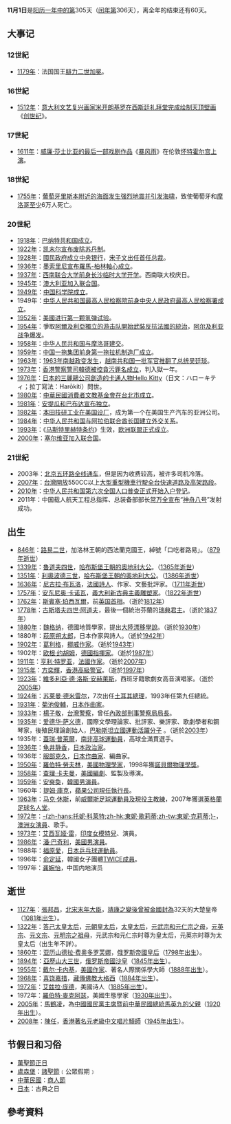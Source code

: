 **11月1日**是[阳历一年中的第](../Page/阳历.md "wikilink")305天（[闰年第](../Page/闰年.md "wikilink")306天），离全年的结束还有60天。

## 大事记

### 12世紀

  - [1179年](https://zh.wikipedia.org/wiki/1179年 "wikilink")：法国国王[腓力二世加冕](../Page/腓力二世_\(法兰西\).md "wikilink")。

### 16世紀

  - [1512年](https://zh.wikipedia.org/wiki/1512年 "wikilink")：[意大利文艺复兴画家](https://zh.wikipedia.org/wiki/意大利文艺复兴 "wikilink")[米开朗基罗在](../Page/米开朗基罗.md "wikilink")[西斯廷礼拜堂完成绘制天顶](https://zh.wikipedia.org/wiki/西斯廷礼拜堂 "wikilink")[壁画](https://zh.wikipedia.org/wiki/壁画 "wikilink")《[创世纪](../Page/创世纪_\(壁画\).md "wikilink")》。

### 17世紀

  - [1611年](https://zh.wikipedia.org/wiki/1611年 "wikilink")：[威廉·莎士比亚的最后一部戏剧作品](../Page/威廉·莎士比亚.md "wikilink")《[暴风雨](https://zh.wikipedia.org/wiki/暴风雨 "wikilink")》在伦敦[怀特霍尔宫上演](https://zh.wikipedia.org/wiki/怀特霍尔宫 "wikilink")。

### 18世紀

  - [1755年](https://zh.wikipedia.org/wiki/1755年 "wikilink")：[葡萄牙](../Page/葡萄牙.md "wikilink")[里斯本附近的海面发生](../Page/里斯本.md "wikilink")[强烈地震并引发](../Page/1755年里斯本大地震.md "wikilink")[海啸](../Page/海啸.md "wikilink")，致使葡萄牙和[摩洛哥至少](https://zh.wikipedia.org/wiki/摩洛哥 "wikilink")6万人死亡。

### 20世紀

  - [1918年](../Page/1918年.md "wikilink")：[巴纳特共和国成立](../Page/巴纳特共和国.md "wikilink")。
  - [1922年](../Page/1922年.md "wikilink")：[凯末尔宣布废除](https://zh.wikipedia.org/wiki/穆斯塔法·凯末尔·阿塔土克 "wikilink")[苏丹制](https://zh.wikipedia.org/wiki/苏丹_\(称谓\) "wikilink")。
  - [1928年](../Page/1928年.md "wikilink")：[國民政府成立](../Page/國民政府.md "wikilink")[中央银行](https://zh.wikipedia.org/wiki/中央银行_\(中華民國\) "wikilink")，[宋子文出任首任总裁](../Page/宋子文.md "wikilink")。
  - [1936年](../Page/1936年.md "wikilink")：[墨索里尼宣布](../Page/贝尼托·墨索里尼.md "wikilink")[羅馬-柏林軸心成立](https://zh.wikipedia.org/wiki/軸心國 "wikilink")。
  - [1937年](../Page/1937年.md "wikilink")：[西南联合大学前身](../Page/国立西南联合大学.md "wikilink")[长沙临时大学开学](../Page/国立长沙临时大学.md "wikilink")。西南联大校庆日。
  - [1945年](../Page/1945年.md "wikilink")：[澳大利亚加入](../Page/澳大利亚.md "wikilink")[联合国](https://zh.wikipedia.org/wiki/联合国 "wikilink")。
  - [1949年](../Page/1949年.md "wikilink")：[中国科学院成立](../Page/中国科学院.md "wikilink")。
  - 1949年：[中华人民共和国最高人民检察院前身](../Page/中华人民共和国最高人民检察院.md "wikilink")[中央人民政府最高人民检察署成立](../Page/中央人民政府最高人民检察署.md "wikilink")。
  - [1952年](../Page/1952年.md "wikilink")：[美國进行第一颗](https://zh.wikipedia.org/wiki/美國 "wikilink")[氢弹试验](../Page/氢弹.md "wikilink")。
  - [1954年](../Page/1954年.md "wikilink")：爭取[阿爾及利亞](https://zh.wikipedia.org/wiki/阿爾及利亞 "wikilink")[獨立的](https://zh.wikipedia.org/wiki/獨立 "wikilink")[游击队開始武裝反抗](https://zh.wikipedia.org/wiki/游击队 "wikilink")[法國的統治](https://zh.wikipedia.org/wiki/法國 "wikilink")，[阿尔及利亚战争爆发](../Page/阿尔及利亚战争.md "wikilink")。
  - [1958年](../Page/1958年.md "wikilink")：[中华人民共和国与](https://zh.wikipedia.org/wiki/中华人民共和国 "wikilink")[摩洛哥建交](https://zh.wikipedia.org/wiki/摩洛哥 "wikilink")。
  - [1959年](../Page/1959年.md "wikilink")：[中国一拖集团前身第一拖拉机制造厂成立](https://zh.wikipedia.org/wiki/中国一拖集团 "wikilink")。
  - [1963年](../Page/1963年.md "wikilink")：[1963年南越政变发生](../Page/1963年南越政变.md "wikilink")，[越南共和国一批军官推翻了总统](https://zh.wikipedia.org/wiki/越南共和国 "wikilink")[吴廷琰](https://zh.wikipedia.org/wiki/吴廷琰 "wikilink")。
  - [1973年](../Page/1973年.md "wikilink")：[香港警察警司](https://zh.wikipedia.org/wiki/香港警察 "wikilink")[韓德被控貪污罪名成立](https://zh.wikipedia.org/wiki/韓德 "wikilink")，判入獄一年。
  - [1976年](../Page/1976年.md "wikilink")：[日本的](../Page/日本.md "wikilink")[三麗鷗公司創造的卡通人物](../Page/三麗鷗.md "wikilink")[Hello
    Kitty](../Page/Hello_Kitty.md "wikilink")（日文：ハローキティ；拉丁寫法：Harōkiti）問世。
  - [1980年](../Page/1980年.md "wikilink")：[中華民國消費者文教基金會在](../Page/中華民國消費者文教基金會.md "wikilink")[台北市成立](https://zh.wikipedia.org/wiki/台北市 "wikilink")。
  - [1981年](../Page/1981年.md "wikilink")：[安提瓜和巴布达宣布独立](../Page/安提瓜和巴布达.md "wikilink")。
  - [1982年](../Page/1982年.md "wikilink")：[本田技研工业在美国设厂](../Page/本田技研工业.md "wikilink")，成为第一个在美国生产汽车的亚洲公司。
  - [1984年](../Page/1984年.md "wikilink")：[中华人民共和国与](https://zh.wikipedia.org/wiki/中华人民共和国 "wikilink")[阿拉伯联合酋长国建立](../Page/阿拉伯联合酋长国.md "wikilink")[外交关系](../Page/外交.md "wikilink")。
  - [1993年](../Page/1993年.md "wikilink")：《[马斯特里赫特条约](../Page/马斯特里赫特条约.md "wikilink")》生效，[欧洲联盟正式成立](../Page/欧洲联盟.md "wikilink")。
  - [2000年](../Page/2000年.md "wikilink")：[塞尔维亚加入](../Page/塞尔维亚.md "wikilink")[联合国](https://zh.wikipedia.org/wiki/联合国 "wikilink")。

### 21世紀

  - 2003年：[北京五环路全线通车](../Page/北京五环路.md "wikilink")，但是因为收费较高，被许多司机冷落。
  - [2007年](../Page/2007年.md "wikilink")：[台灣開放](https://zh.wikipedia.org/wiki/台灣 "wikilink")550CC以上[大型重型機車行駛全台快速道路及高架路段](https://zh.wikipedia.org/wiki/大型重型機車 "wikilink")。
  - [2010年](https://zh.wikipedia.org/wiki/2010年 "wikilink")：[中华人民共和国第六次全国人口普查正式开始入户登记](../Page/中华人民共和国第六次全国人口普查.md "wikilink")。
  - 2011年：中国载人航天工程总指挥、总装备部部长[常万全宣布](../Page/常万全.md "wikilink")“[神舟八号](../Page/神舟八号.md "wikilink")”发射成功。

## 出生

  - [846年](https://zh.wikipedia.org/wiki/846年 "wikilink")：[路易二世](https://zh.wikipedia.org/wiki/路易二世_\(西法蘭克\) "wikilink")，加洛林王朝的西法蘭克國王，綽號「口吃者路易」。（[879年逝世](https://zh.wikipedia.org/wiki/879年 "wikilink")）
  - [1339年](https://zh.wikipedia.org/wiki/1339年 "wikilink")：[魯道夫四世](../Page/魯道夫四世_\(奧地利\).md "wikilink")，[哈布斯堡王朝的](../Page/哈布斯堡王朝.md "wikilink")[奧地利大公](https://zh.wikipedia.org/wiki/奧地利 "wikilink")。（[1365年逝世](https://zh.wikipedia.org/wiki/1365年 "wikilink")）
  - [1351年](https://zh.wikipedia.org/wiki/1351年 "wikilink")：[利奧波德三世](../Page/利奧波德三世_\(哈布斯堡\).md "wikilink")，[哈布斯堡王朝的](../Page/哈布斯堡王朝.md "wikilink")[奧地利大公](https://zh.wikipedia.org/wiki/奧地利 "wikilink")。（[1386年逝世](https://zh.wikipedia.org/wiki/1386年 "wikilink")）
  - [1636年](https://zh.wikipedia.org/wiki/1636年 "wikilink")：[尼古拉·布瓦洛](../Page/尼古拉·布瓦洛.md "wikilink")，[法國詩人](https://zh.wikipedia.org/wiki/法國 "wikilink")、作家、文藝批評家。（[1711年逝世](https://zh.wikipedia.org/wiki/1711年 "wikilink")）
  - [1757年](https://zh.wikipedia.org/wiki/1757年 "wikilink")：[安东尼奥·卡诺瓦](../Page/安东尼奥·卡诺瓦.md "wikilink")，[義大利新古典主義雕塑家](https://zh.wikipedia.org/wiki/義大利 "wikilink")。（[1822年逝世](https://zh.wikipedia.org/wiki/1822年 "wikilink")）
  - [1762年](https://zh.wikipedia.org/wiki/1762年 "wikilink")：[斯賓塞·珀西瓦爾](../Page/斯賓塞·珀西瓦爾.md "wikilink")，前[英国首相](../Page/英国首相.md "wikilink")。（逝於[1812年](https://zh.wikipedia.org/wiki/1812年 "wikilink")）
  - [1778年](https://zh.wikipedia.org/wiki/1778年 "wikilink")：[古斯塔夫四世·阿道夫](../Page/古斯塔夫四世·阿道夫.md "wikilink")，最後一個統治芬蘭的[瑞典君主](../Page/瑞典.md "wikilink")。（逝於[1837年](https://zh.wikipedia.org/wiki/1837年 "wikilink")）
  - [1880年](https://zh.wikipedia.org/wiki/1880年 "wikilink")：[魏格纳](https://zh.wikipedia.org/wiki/韋格納 "wikilink")，德國地質學家，提出[大陸漂移學說](https://zh.wikipedia.org/wiki/大陸漂移學說 "wikilink")。（逝於[1930年](../Page/1930年.md "wikilink")）
  - 1880年：[萩原朔太郎](https://zh.wikipedia.org/wiki/萩原朔太郎 "wikilink")，日本作家與詩人。（逝於[1942年](../Page/1942年.md "wikilink")）
  - [1902年](../Page/1902年.md "wikilink")：[葛利格](https://zh.wikipedia.org/wiki/葛利格 "wikilink")，[挪威作家](../Page/挪威.md "wikilink")。（逝於[1943年](../Page/1943年.md "wikilink")）
  - 1902年：[欧根·约胡姆](../Page/欧根·约胡姆.md "wikilink")，[德國指揮家](https://zh.wikipedia.org/wiki/德國 "wikilink")。（逝於[1987年](../Page/1987年.md "wikilink")）
  - [1911年](../Page/1911年.md "wikilink")：[亨利·特罗亚](https://zh.wikipedia.org/wiki/亨利·特罗亚 "wikilink")，[法國作家](https://zh.wikipedia.org/wiki/法國 "wikilink")。（逝於[2007年](../Page/2007年.md "wikilink")）
  - [1915年](../Page/1915年.md "wikilink")：[方奕輝](../Page/方奕輝.md "wikilink")，[香港](../Page/香港.md "wikilink")[高級警官](https://zh.wikipedia.org/wiki/高級警官 "wikilink")。（逝於[1997年](../Page/1997年.md "wikilink")）
  - [1923年](../Page/1923年.md "wikilink")：[維多利亞·德·洛斯·安赫萊斯](../Page/維多利亞·德·洛斯·安赫萊斯.md "wikilink")，西班牙籍歌劇女高音演唱家。（逝於[2005年](../Page/2005年.md "wikilink")）
  - [1924年](../Page/1924年.md "wikilink")：[苏莱曼·德米雷尔](https://zh.wikipedia.org/wiki/苏莱曼·德米雷尔 "wikilink")，7次出任[土耳其總理](../Page/土耳其.md "wikilink")，1993年任第九任總統。
  - [1931年](../Page/1931年.md "wikilink")：[菊池俊輔](../Page/菊池俊輔.md "wikilink")，[日本作曲家](../Page/日本.md "wikilink")。
  - [1933年](../Page/1933年.md "wikilink")：[楊子敬](../Page/楊子敬.md "wikilink")，[台灣警察](https://zh.wikipedia.org/wiki/台灣 "wikilink")，曾任[內政部](https://zh.wikipedia.org/wiki/中華民國內政部 "wikilink")[刑事警察局局長](https://zh.wikipedia.org/wiki/內政部警政署刑事警察局 "wikilink")。
  - [1935年](../Page/1935年.md "wikilink")：[爱德华·萨义德](../Page/爱德华·萨义德.md "wikilink")，國際文學理論家、批評家、樂評家、歌劇學者和鋼琴家，後殖民理論創始人，[巴勒斯坦立國運動活躍分子](https://zh.wikipedia.org/wiki/巴勒斯坦 "wikilink")
    。（逝於[2003年](../Page/2003年.md "wikilink")）
  - 1935年：[蓋瑞·普萊爾](https://zh.wikipedia.org/wiki/蓋瑞·普萊爾 "wikilink")，[南非高球運動員](https://zh.wikipedia.org/wiki/南非 "wikilink")，高球全滿貫選手。
  - [1936年](../Page/1936年.md "wikilink")：[龟井静香](../Page/龟井静香.md "wikilink")，[日本政治家](../Page/日本.md "wikilink")。
  - 1936年：[服部克久](../Page/服部克久.md "wikilink")，[日本作曲家](../Page/日本.md "wikilink")、編曲家。
  - [1950年](../Page/1950年.md "wikilink")：[羅伯特·勞夫林](https://zh.wikipedia.org/wiki/羅伯特·勞夫林 "wikilink")，[美國物理學家](https://zh.wikipedia.org/wiki/美國 "wikilink")，1998年獲[諾貝爾物理學獎](https://zh.wikipedia.org/wiki/諾貝爾物理學獎 "wikilink")。
  - [1958年](../Page/1958年.md "wikilink")：[查理·卡夫曼](../Page/查理·卡夫曼.md "wikilink")，[美國編劇](https://zh.wikipedia.org/wiki/美國 "wikilink")、監製及導演。
  - [1959年](../Page/1959年.md "wikilink")：[安奭奐](../Page/安奭奐.md "wikilink")，[韓國男演員](https://zh.wikipedia.org/wiki/韓國 "wikilink")。
  - 1960年：[提姆·庫克](../Page/提姆·庫克.md "wikilink")，[蘋果公司現任執行長](https://zh.wikipedia.org/wiki/蘋果公司 "wikilink")。
  - [1963年](../Page/1963年.md "wikilink")：[马克·休斯](../Page/马克·休斯.md "wikilink")，前[威爾斯足球運動員及現役主教練](https://zh.wikipedia.org/wiki/威爾斯 "wikilink")，2007年獲選[英格蘭足球名人堂](../Page/英格蘭足球名人堂.md "wikilink")。
  - [1972年](../Page/1972年.md "wikilink")：[-{zh-hans:托妮·科莱特;zh-hk:東妮·歌莉蒂;zh-tw:東妮·克莉蒂;}-](../Page/東妮·克莉蒂.md "wikilink")，[澳洲女演員](https://zh.wikipedia.org/wiki/澳洲 "wikilink")、歌手。
  - [1973年](../Page/1973年.md "wikilink")：[艾西瓦娅·雷](../Page/艾西瓦娅·雷.md "wikilink")，[印度女模特兒](../Page/印度.md "wikilink")、演員。
  - [1986年](../Page/1986年.md "wikilink")：[潘·巴奇利](../Page/潘·巴奇利.md "wikilink")，[美國男演員](https://zh.wikipedia.org/wiki/美國 "wikilink")。
  - 1988年：[福原愛](https://zh.wikipedia.org/wiki/福原愛 "wikilink")，[日本乒乓球運動員](../Page/日本.md "wikilink")。
  - 1996年：[俞定延](https://zh.wikipedia.org/wiki/俞定延 "wikilink")，韓國女子團體[TWICE成員](https://zh.wikipedia.org/wiki/TWICE "wikilink")。
  - 1997年：[龚婉怡](https://zh.wikipedia.org/wiki/龚婉怡 "wikilink")，中国内地演员

## 逝世

  - [1127年](../Page/1127年.md "wikilink")：[張邦昌](https://zh.wikipedia.org/wiki/張邦昌 "wikilink")，[北宋末年大臣](../Page/北宋.md "wikilink")，[靖康之變後曾被](https://zh.wikipedia.org/wiki/靖康之變 "wikilink")[金國封為](https://zh.wikipedia.org/wiki/金國 "wikilink")32天的大楚皇帝（[1081年出生](https://zh.wikipedia.org/wiki/1081年 "wikilink")）。
  - [1322年](https://zh.wikipedia.org/wiki/1322年 "wikilink")：[答己太皇太后](../Page/答己.md "wikilink")，[元朝](../Page/元朝.md "wikilink")[皇太后](../Page/皇太后.md "wikilink")，[太皇太后](../Page/太皇太后.md "wikilink")，[元武宗和](../Page/元武宗.md "wikilink")[元仁宗之母](../Page/元仁宗.md "wikilink")，[元英宗](../Page/元英宗.md "wikilink")、[元文宗](../Page/元文宗.md "wikilink")、[元明宗之祖母](../Page/元明宗.md "wikilink")，元武宗和元仁宗时尊为皇太后，元英宗时尊为太皇太后（出生年不詳）。
  - [1860年](../Page/1860年.md "wikilink")：[亚历山德拉·费奥多罗芙娜](../Page/亚历山德拉·费奥多罗芙娜皇后_\(尼古拉一世\).md "wikilink")，[俄罗斯帝國皇后](https://zh.wikipedia.org/wiki/俄罗斯帝國 "wikilink")（[1798年出生](https://zh.wikipedia.org/wiki/1798年 "wikilink")）。
  - [1894年](../Page/1894年.md "wikilink")：[亞歷山大三世](https://zh.wikipedia.org/wiki/亞歷山大三世 "wikilink")，[俄罗斯帝國](https://zh.wikipedia.org/wiki/俄罗斯帝國 "wikilink")[沙皇](../Page/沙皇.md "wikilink")（[1845年出生](https://zh.wikipedia.org/wiki/1845年 "wikilink")）。
  - [1955年](../Page/1955年.md "wikilink")：[戴尔·卡内基](https://zh.wikipedia.org/wiki/戴尔·卡内基 "wikilink")，[美國作家](https://zh.wikipedia.org/wiki/美國 "wikilink")、著名人際關係學大師（[1888年出生](../Page/1888年.md "wikilink")）。
  - [1968年](../Page/1968年.md "wikilink")：[喜饶嘉措](../Page/喜饶嘉措.md "wikilink")，[藏傳佛教大](../Page/藏傳佛教.md "wikilink")[格西](../Page/格西.md "wikilink")（[1884年出生](../Page/1884年.md "wikilink")）。
  - [1972年](../Page/1972年.md "wikilink")：[艾兹拉·庞德](../Page/艾兹拉·庞德.md "wikilink")，美國诗人（[1885年出生](../Page/1885年.md "wikilink")）。
  - 1972年：[羅伯特·麥克阿瑟](https://zh.wikipedia.org/wiki/羅伯特·麥克阿瑟 "wikilink")，美國生態學家（[1930年出生](../Page/1930年.md "wikilink")）。
  - [2005年](../Page/2005年.md "wikilink")：[馬鶴凌](../Page/馬鶴凌.md "wikilink")，為[中國國民黨主席暨前](../Page/中國國民黨.md "wikilink")[中華民國總統](../Page/中華民國總統.md "wikilink")[馬英九的](../Page/馬英九.md "wikilink")[父親](../Page/父親.md "wikilink")（[1920年出生](../Page/1920年.md "wikilink")）。
  - [2008年](../Page/2008年.md "wikilink")：[陳任](../Page/陳任.md "wikilink")，[香港著名元老級中文唱片騎師](../Page/香港.md "wikilink")（[1945年出生](../Page/1945年.md "wikilink")）。

## 节假日和习俗

  - [萬聖節正日](../Page/諸聖節.md "wikilink")
  - [盧森堡](https://zh.wikipedia.org/wiki/盧森堡 "wikilink")：[諸聖節](../Page/諸聖節.md "wikilink")﹝公眾假期﹞
  - [中華民國](../Page/中華民國.md "wikilink")：[商人節](https://zh.wikipedia.org/wiki/商人節 "wikilink")
  - [日本](../Page/日本.md "wikilink")：古典之日

## 參考資料